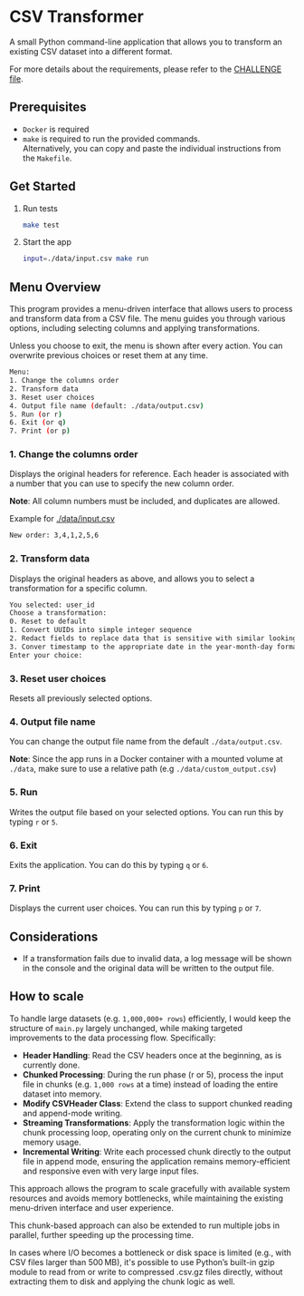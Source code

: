 # CSV Transformer

A small Python command-line application that allows you to transform an existing CSV dataset into a different format.

For more details about the requirements, please refer to the [CHALLENGE file](./CHALLENGE.pdf).

## Prerequisites

- `Docker` is required
- `make` is required to run the provided commands. \
  Alternatively, you can copy and paste the individual instructions from the `Makefile`.

## Get Started

1. Run tests

   ```sh
   make test
   ```

2. Start the app

   ```sh
   input=./data/input.csv make run
   ```

## Menu Overview

This program provides a menu-driven interface that allows users to process and transform data from a CSV file. The menu guides you through various options, including selecting columns and applying transformations.

Unless you choose to exit, the menu is shown after every action. You can overwrite previous choices or reset them at any time.

```sh
Menu:
1. Change the columns order
2. Transform data
3. Reset user choices
4. Output file name (default: ./data/output.csv)
5. Run (or r)
6. Exit (or q)
7. Print (or p)
```

### 1. Change the columns order

Displays the original headers for reference. Each header is associated with a number that you can use to specify the new column order.

**Note**: All column numbers must be included, and duplicates are allowed.

Example for [./data/input.csv](./data/input.csv)

```sh
New order: 3,4,1,2,5,6
```

### 2. Transform data

Displays the original headers as above, and allows you to select a transformation for a specific column.

```sh
You selected: user_id
Choose a transformation:
0. Reset to default
1. Convert UUIDs into simple integer sequence
2. Redact fields to replace data that is sensitive with similar looking random data
3. Conver timestamp to the appropriate date in the year-month-day format
Enter your choice:
```

### 3. Reset user choices

Resets all previously selected options.

### 4. Output file name

You can change the output file name from the default `./data/output.csv`.

**Note**: Since the app runs in a Docker container with a mounted volume at `./data`, make sure to use a relative path (e.g `./data/custom_output.csv`)

### 5. Run

Writes the output file based on your selected options. You can run this by typing `r` or `5`.

### 6. Exit

Exits the application. You can do this by typing `q` or `6`.

### 7. Print

Displays the current user choices. You can run this by typing `p` or `7`.

## Considerations

- If a transformation fails due to invalid data, a log message will be shown in the console and the original data will be written to the output file.

## How to scale

To handle large datasets (e.g. `1,000,000+ rows`) efficiently, I would keep the structure of `main.py` largely unchanged, while making targeted improvements to the data processing flow. Specifically:

- **Header Handling**: Read the CSV headers once at the beginning, as is currently done.
- **Chunked Processing**: During the run phase (r or 5), process the input file in chunks (e.g. `1,000 rows` at a time) instead of loading the entire dataset into memory.
- **Modify CSVHeader Class**: Extend the class to support chunked reading and append-mode writing.
- **Streaming Transformations**: Apply the transformation logic within the chunk processing loop, operating only on the current chunk to minimize memory usage.
- **Incremental Writing**: Write each processed chunk directly to the output file in append mode, ensuring the application remains memory-efficient and responsive even with very large input files.

This approach allows the program to scale gracefully with available system resources and avoids memory bottlenecks, while maintaining the existing menu-driven interface and user experience.

This chunk-based approach can also be extended to run multiple jobs in parallel, further speeding up the processing time.

In cases where I/O becomes a bottleneck or disk space is limited (e.g., with CSV files larger than 500 MB), it's possible to use Python’s built-in gzip module to read from or write to compressed .csv.gz files directly, without extracting them to disk and applying the chunk logic as well.
